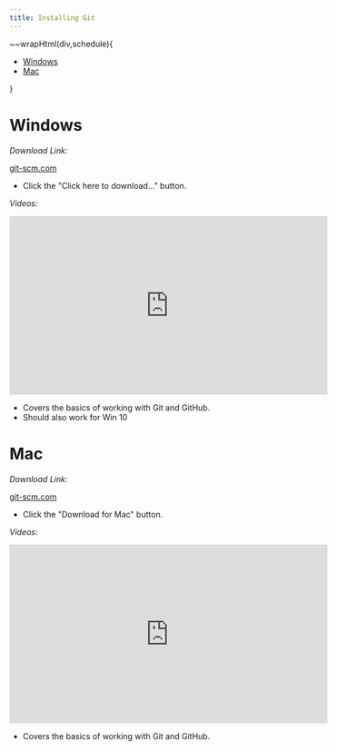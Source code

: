 ```yaml
---
title: Installing Git
---
```


~~wrapHtml(div,schedule){

- [Windows](#windows)
- [Mac](#mac)

}

# Windows

_Download Link:_

[git-scm.com](https://git-scm.com/download/win)

- Click the "Click here to download..." button.

_Videos:_

<iframe width="560" height="315" src="https://www.youtube.com/embed/AdzKzlp66sQ?si=SHNzNcRTeHAmbdvQ" title="YouTube video player" frameborder="0" allow="accelerometer; autoplay; clipboard-write; encrypted-media; gyroscope; picture-in-picture; web-share" referrerpolicy="strict-origin-when-cross-origin" allowfullscreen></iframe>

- Covers the basics of working with Git and GitHub.
- Should also work for Win 10

# Mac

_Download Link:_

[git-scm.com](https://git-scm.com/download/mac)

- Click the "Download for Mac" button.

_Videos:_

<iframe width="560" height="315" src="https://www.youtube.com/embed/p0Js7IF17yI?si=vnsy0KYJmjNBmpT9" title="YouTube video player" frameborder="0" allow="accelerometer; autoplay; clipboard-write; encrypted-media; gyroscope; picture-in-picture; web-share" referrerpolicy="strict-origin-when-cross-origin" allowfullscreen></iframe>

- Covers the basics of working with Git and GitHub.
